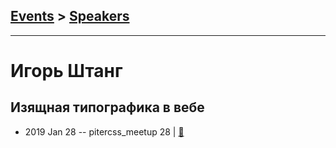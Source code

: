 ## [Events](../README.md) > [Speakers](../speakers.md)
---

# Игорь Штанг

## Изящная типографика в вебе
- 2019 Jan 28 -- pitercss_meetup 28  | [:notebook:](https://pitercss.ru/28/pres/gracefull-typography.pdf)  
